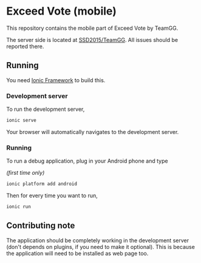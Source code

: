 # Exceed Vote (mobile)

This repository contains the mobile part of Exceed Vote by TeamGG.

The server side is located at [SSD2015/TeamGG](https://github.com/SSD2015/TeamGG). All issues should be reported there.

## Running

You need [Ionic Framework](http://ionicframework.com/getting-started/) to build this.

### Development server

To run the development server,

```sh
ionic serve
```

Your browser will automatically navigates to the development server.

### Running

To run a debug application, plug in your Android phone and type

*(first time only)*

```sh
ionic platform add android
```

Then for every time you want to run,

```sh
ionic run
```

## Contributing note

The application should be completely working in the development server (don't depends on plugins, if you need to make it optional). This is because the application will need to be installed as web page too.